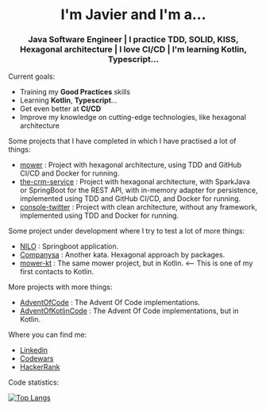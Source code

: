 <h1 align="center"> I'm Javier and I'm a... </h1>
<h3 align="center"> Java Software Engineer | I practice TDD, SOLID, KISS, Hexagonal architecture | I love CI/CD | I'm learning Kotlin, Typescript... </h3>


Current goals:
- Training my <b>Good Practices</b> skills
- Learning <b>Kotlin</b>, <b>Typescript</b>...
- Get even better at <b>CI/CD</b>
- Improve my knowledge on cutting-edge technologies, like hexagonal architecture


Some projects that I have completed in which I have practised a lot of things:
- [mower](https://github.com/javintx/mower) : Project with hexagonal architecture, using TDD and GitHub CI/CD and Docker for running.
- [the-crm-service](https://github.com/javintx/the-crm-service) : Project with hexagonal architecture, with SparkJava or SpringBoot for the REST API, with in-memory adapter for persistence, implemented using TDD and GitHub CI/CD, and Docker for running.
- [console-twitter](https://github.com/javintx/console-twitter) : Project with clean architecture, without any framework, implemented using TDD and Docker for running.

Some project under development where I try to test a lot of more things:
- [NILO](https://github.com/javintx/nilo) : Springboot application.
- [Companysa](https://github.com/javintx/companysa) : Another kata. Hexagonal approach by packages.
- [mower-kt](https://github.com/javintx/mower-kt) : The same mower project, but in Kotlin. <-- This is one of my first contacts to Kotlin.

More projects with more things:
- [AdventOfCode](https://github.com/javintx/AdventOfCode) : The Advent Of Code implementations.
- [AdventOfKotlinCode](https://github.com/javintx/AdventOfKotlinCode) : The Advent Of Code implementations, but in Kotlin.

Where you can find me:
- <a href="https://www.linkedin.com/in/javier-garcia-pans"> Linkedin </a>
- <a href="https://www.codewars.com/users/javintx"> Codewars </a>
- <a href="https://www.hackerrank.com/javintx"> HackerRank </a>


Code statistics:

[![Top Langs](https://github-readme-stats.vercel.app/api/top-langs/?username=javintx&theme=cobalt&layout=compact)](https://github.com/anuraghazra/github-readme-stats)
